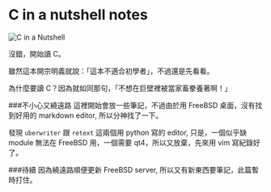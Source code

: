 C in a nutshell notes
======

![C in a Nutshell](http://ecx.images-amazon.com/images/I/813eelH3joL._SL1500_.jpg)

沒錯，開始讀 C。

雖然這本開宗明義就說：「這本不適合初學者」，不過還是先看看。

為什麼要讀 C？因為就如同那句，「不想在巨壁裡被當家畜豢養著啊！」

###不小心又繞遠路
這裡開始會放一些筆記，不過由於用 FreeBSD 桌面，沒有找到好用的 markdown editor, 所以分神找了一下。

發現 `uberwriter` 跟 `retext` 這兩個用 python 寫的 editor, 只是，一個似乎缺 module 無法在 FreeBSD 用，一個需要 qt4，所以又放棄，先來用 vim 寫紀錄好了。

###待續
因為繞遠路順便更新 FreeBSD server, 所以又有新東西要筆記，此篇暫時打住。
